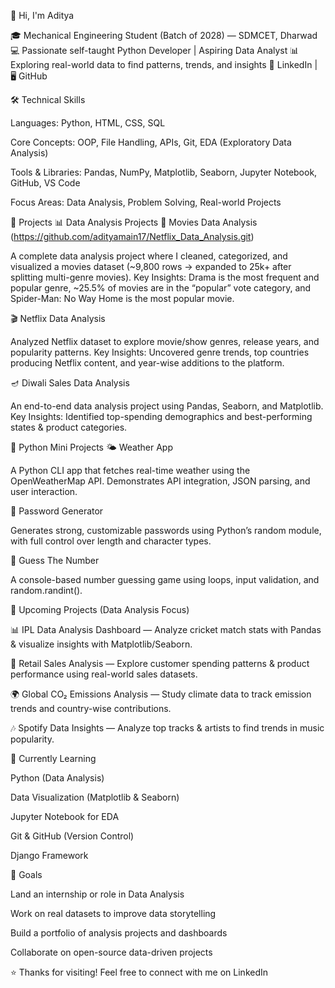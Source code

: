 👋 Hi, I'm Aditya

🎓 Mechanical Engineering Student (Batch of 2028) — SDMCET, Dharwad
💻 Passionate self-taught Python Developer | Aspiring Data Analyst
📊 Exploring real-world data to find patterns, trends, and insights
🔗 LinkedIn
 | 🖥️ GitHub

🛠️ Technical Skills

Languages: Python, HTML, CSS, SQL

Core Concepts: OOP, File Handling, APIs, Git, EDA (Exploratory Data Analysis)

Tools & Libraries: Pandas, NumPy, Matplotlib, Seaborn, Jupyter Notebook, GitHub, VS Code

Focus Areas: Data Analysis, Problem Solving, Real-world Projects

🚀 Projects
📊 Data Analysis Projects
🎥 Movies Data Analysis
 (https://github.com/adityamain17/Netflix_Data_Analysis.git)

A complete data analysis project where I cleaned, categorized, and visualized a movies dataset (~9,800 rows → expanded to 25k+ after splitting multi-genre movies).
Key Insights: Drama is the most frequent and popular genre, ~25.5% of movies are in the “popular” vote category, and Spider-Man: No Way Home is the most popular movie.

🎬 Netflix Data Analysis

Analyzed Netflix dataset to explore movie/show genres, release years, and popularity patterns.
Key Insights: Uncovered genre trends, top countries producing Netflix content, and year-wise additions to the platform.

🪔 Diwali Sales Data Analysis

An end-to-end data analysis project using Pandas, Seaborn, and Matplotlib.
Key Insights: Identified top-spending demographics and best-performing states & product categories.

🐍 Python Mini Projects
🌤️ Weather App

A Python CLI app that fetches real-time weather using the OpenWeatherMap API. Demonstrates API integration, JSON parsing, and user interaction.

🔐 Password Generator

Generates strong, customizable passwords using Python’s random module, with full control over length and character types.

🔢 Guess The Number

A console-based number guessing game using loops, input validation, and random.randint().

🧠 Upcoming Projects (Data Analysis Focus)

📊 IPL Data Analysis Dashboard — Analyze cricket match stats with Pandas & visualize insights with Matplotlib/Seaborn.

🛒 Retail Sales Analysis — Explore customer spending patterns & product performance using real-world sales datasets.

🌍 Global CO₂ Emissions Analysis — Study climate data to track emission trends and country-wise contributions.

🎶 Spotify Data Insights — Analyze top tracks & artists to find trends in music popularity.

📘 Currently Learning

Python (Data Analysis)

Data Visualization (Matplotlib & Seaborn)

Jupyter Notebook for EDA

Git & GitHub (Version Control)

Django Framework

🎯 Goals

Land an internship or role in Data Analysis

Work on real datasets to improve data storytelling

Build a portfolio of analysis projects and dashboards

Collaborate on open-source data-driven projects

⭐ Thanks for visiting! Feel free to connect with me on LinkedIn

